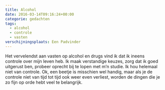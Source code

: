 ```yaml
---
title: Alcohol
date: 2016-03-14T09:16:24+00:00
categorie: gedachten
tags:
  - alcohol
  - controle
  - vasten
verschijningsplaats: Een Padvinder
---
```

Het vervelendst aan vasten op alcohol en drugs vind ik dat ik ineens controle over mijn leven heb. Ik maak verstandige keuzes, zorg dat ik goed uitgerust ben, probeer oprecht bij te lopen met m’n studie. Ik hou helemaal niet van controle. Ok, een beetje is misschien wel handig, maar als je de controle niet van tijd tot tijd ook weer even verliest, worden de dingen die je zo fijn op orde hebt veel te belangrijk.